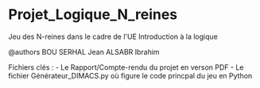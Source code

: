 # Projet_Logique_N_reines
Jeu des N-reines dans le cadre de l'UE Introduction à la logique

@authors BOU SERHAL Jean
         ALSABR Ibrahim
         
Fichiers clés : - Le Rapport/Compte-rendu du projet en verson PDF
                - Le fichier Générateur_DIMACS.py où figure le code princpal du jeu en Python 

